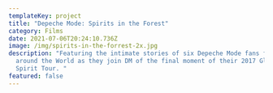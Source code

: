 ```yaml
---
templateKey: project
title: "Depeche Mode: Spirits in the Forest"
category: Films
date: 2021-07-06T20:24:10.736Z
image: /img/spirits-in-the-forrest-2x.jpg
description: "Featuring the intimate stories of six Depeche Mode fans from
  around the World as they join DM of the final moment of their 2017 Global
  Spirit Tour. "
featured: false
---
```

